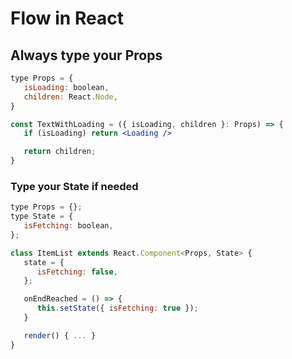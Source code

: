 # Flow in React

## Always type your Props

```jsx
type Props = {
   isLoading: boolean,
   children: React.Node,
}

const TextWithLoading = ({ isLoading, children }: Props) => {
   if (isLoading) return <Loading />

   return children;
}
```

### Type your State if needed

```jsx
type Props = {};
type State = {
   isFetching: boolean,
};

class ItemList extends React.Component<Props, State> {
   state = {
      isFetching: false,
   };

   onEndReached = () => {
      this.setState({ isFetching: true });
   }

   render() { ... }
}
```
